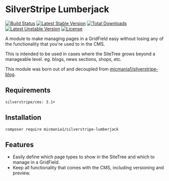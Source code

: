 # SilverStripe Lumberjack

[![Build Status](https://travis-ci.org/micmania1/silverstripe-lumberjack.png?branch=master)](https://travis-ci.org/micmania1/silverstripe-lumberjack) [![Latest Stable Version](https://poser.pugx.org/micmania1/silverstripe-lumberjack/v/stable.svg)](https://packagist.org/packages/micmania1/silverstripe-lumberjack) [![Total Downloads](https://poser.pugx.org/micmania1/silverstripe-lumberjack/downloads.svg)](https://packagist.org/packages/micmania1/silverstripe-lumberjack) [![Latest Unstable Version](https://poser.pugx.org/micmania1/silverstripe-lumberjack/v/unstable.svg)](https://packagist.org/packages/micmania1/silverstripe-lumberjack) [![License](https://poser.pugx.org/micmania1/silverstripe-lumberjack/license.svg)](https://packagist.org/packages/micmania1/silverstripe-lumberjack)

A module to make managing pages in a GridField easy without losing any of the functionality that you're used to in the CMS.

This is intended to be used in cases where the SiteTree grows beyond a manageable level. eg. blogs, news sections, shops, etc.

This module was born out of and decoupled from [micmania1/silverstripe-blog](https://github.com/micmania1/silverstripe-blogger).

## Requirements

	silverstripe/cms: 3.1+


## Installation

	composer require micmania1/silverstripe-lumberjack

## Features

* Easily define which page types to show in the SiteTree and which to manage in a GridField.
* Keep all functionality that comes with the CMS, including versioning and preview.



